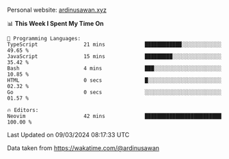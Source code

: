 Personal website: [ardinusawan.xyz](https://ardinusawan.xyz)

<!--START_SECTION:waka-->
📊 **This Week I Spent My Time On** 

```text
💬 Programming Languages: 
TypeScript               21 mins             ████████████░░░░░░░░░░░░░   49.65 % 
JavaScript               15 mins             █████████░░░░░░░░░░░░░░░░   35.42 % 
Bash                     4 mins              ███░░░░░░░░░░░░░░░░░░░░░░   10.85 % 
HTML                     0 secs              █░░░░░░░░░░░░░░░░░░░░░░░░   02.32 % 
Go                       0 secs              ░░░░░░░░░░░░░░░░░░░░░░░░░   01.57 % 

🔥 Editors: 
Neovim                   42 mins             █████████████████████████   100.00 % 
```


 Last Updated on 09/03/2024 08:17:33 UTC
<!--END_SECTION:waka-->
Data taken from https://wakatime.com/@ardinusawan
